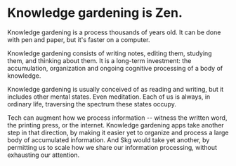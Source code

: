 # Knowledge gardening is Zen.
Knowledge gardening is a process thousands of years old. It can be done with pen and paper, but it's faster on a computer.

Knowledge gardening consists of writing notes, editing them, studying them, and thinking about them. It is a long-term investment: the accumulation, organization and ongoing cognitive processing of a body of knowledge.

Knowledge gardening is usually conceived of as reading and writing, but it includes other mental states. Even meditation. Each of us is always, in ordinary life, traversing the spectrum these states occupy.

Tech can augment how we process information -- witness the written word, the printing press, or the internet. Knowledge gardening apps take another step in that direction, by making it easier yet to organize and process a large body of accumulated information. And Skg would take yet another, by permitting us to scale how we share our information processing, without exhausting our attention.
